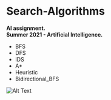 # Search-Algorithms

**AI assignment.**
<br>
**Summer 2021 - Artificial Intelligence.**


- BFS
- DFS
- IDS
- A*
- Heuristic
- Bidirectional_BFS

![Alt Text](https://im4.ezgif.com/tmp/ezgif-4-f0aea8df58.gif)
